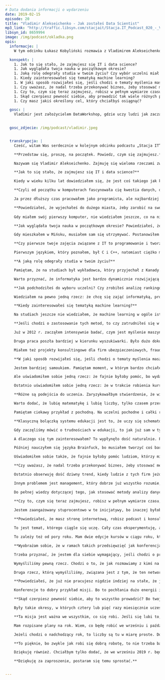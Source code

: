 ```yaml
---
# Data dodania informacji o wydarzeniu
date: 2019-02-15
episode: 20
title: "Vladimir Alekseichenko - Jak zostałeś Data Scientist"
mp3_link: "http://traffic.libsyn.com/stacjait/Stacja.IT_Podcast_020_-_Vladimir_Alekseichenko_-_Jak_zostae_Data_Scientist.mp3"
libsyn_id: 8659994
image: /img/podcast/okladka.png
opis:
  informacje: |
    W tym odcinku Łukasz Kobyliński rozmawia z Vladimirem Alekseichenko na temat drogi, jaką przeszedł gość odcinka, aby zostać Data Scientist.

  konspekt: |
    1. Jak to się stało, że zajmujesz się IT i data science?
    1. Jak wyglądała twoja nauka w początkowym okresie?
    1. Jaką rolę odegrały studia w twoim życiu? Czy wybór uczelni miał duże znaczenie?
    1. Kiedy zainteresowałeś się tematyką machine learning?
    1. W jaki sposób rozwijałeś się, jeśli chodzi o tematy myślenia maszynowego?
    1. Czy uważasz, że nadal trzeba przekonywać biznes, żeby stosować metody data science, czy raczej wszyscy już o tym wiedzą?
    1. Czy to, czym się teraz zajmujesz, robisz w pełnym wymiarze czasu, czy jeszcze pracujesz? Jak to u ciebie wygląda dzisiaj?
    1. Skąd czerpiesz pewność siebie, aby prowadzić tak wiele różnych projektów?
    1. Czy masz jakiś określony cel, który chciałbyś osiągnąć?

  gosc: |
    Vladimir jest założycielem DataWorkshop, gdzie uczy ludzi jak zacząć stosować uczenie maszynowe w praktyce, między innymi tworzy [autorskie kursy online](http://www.dataworkshop.eu/pl/practical-machine-learning). Pomaga innym firmom zacząć stosować uczenie maszynowe we właściwy sposób, poszukując najpierw właściwy problem, a następnie rozwiązując go. Vladimir zdobywał doświadczenie zawodowe pracując w różnych obszarach informatyki, stykając się z różnorodnymi technologiami. Od 2008 pracuje w branży IT, od 2013 zajmuje się tematami związanymi z danymi i uczeniem maszynowym. Prowadzi podcast o sztucznej inteligencji - [BiznesMyśli](http://biznesmysli.pl/). Uczestniczy w konkursach Kaggle'a. Uwielbia pomagać innym, analizować dane i podróżować - odwiedził 30 krajów.

  
  gosc_zdjecie: /img/podcast/vladimir.jpeg


  transkrypcja: |
    Cześć, witam Was serdecznie w kolejnym odcinku podcastu „Stacja IT”. Dzisiaj mamy przyjemność porozmawiać z Vladimirem Alekseichenko.

    **Przedstaw się, proszę, na początek. Powiedz, czym się zajmujesz.**

    Nazywam się Vladimir Alekseichenko. Zajmuję się wieloma rzeczami związanymi z myśleniem maszynowym albo tzw. sztuczną inteligencją. Prowadzę podcast na temat sztucznej inteligencji o nazwie „Biznes myśli”, szkolenie „Data workshop”, kursy on-line o uczeniu maszynowym, ale również konferencję, która odbywa się w październiku każdego roku. Jedną z moich większych inicjatyw jest coś w rodzaju konsultingu. Polega to na tym, że zgłasza się do nas firma, która potrzebuje wdrożyć u siebie myślenie maszynowe, ale czegoś jej brakuje, np. umiejętności, konkretnej wiedzy, zmiany w architekturze itp. My pomagamy jej znaleźć tę brakującą część, żeby to zaczęło działać.

    **Jak to się stało, że zajmujesz się IT i data science?**

    Kiedy w wieku kilku lat dowiedziałem się, że jest coś takiego jak komputer, nie wiedziałem, czym on jest, ale już mnie to pociągało. Nie miałem komputera jeszcze przez dłuższy czas, ale gdy w szkole jeden z nauczycieli zauważył, że mam do tego pasję, pozwalał mi zostawać po lekcjach, bym robił pierwsze kroki w poznawaniu, jak działa komputer. Dzięki temu uczyłem się klawiatury. Poznałem też Excela. Dla mnie właśnie Excel wiązał się z myśleniem maszynowym. Moje pierwsze odkrycie wiązało się z tym, że maszyna może myśleć – że jeżeli zakodujesz pewne wzory i zależności, to program podpowiada, jaką decyzję masz podjąć. Oczywiście chodzi tu o wzory, ale dla mnie to była inspiracja. Poczułem, że to jest niesamowicie ciekawe i ma w sobie niesamowity potencjał na przyszłość. Gdy miałem 14–15 lat, pojechałem do Mińska. Sam musiałem się wtedy utrzymywać. Udało mi się zarobić na pierwszy laptop, którego dysk twardy miał pojemność 1 GB. 

    **Czyli od początku w komputerach fascynowała cię kwestia danych, obliczeń. Bo te początki u różnych ludzi są inne – niektórzy zaczynają od gier lub od oprogramowania, którego rodzice używali.**

    Ja przez dłuższy czas pracowałem jako programista, ale najbardziej kręciły mnie tematy związane z liczbami i myśleniem koncepcyjno-strategicznym. Jeżeli częściowo da się zmapować ten proces, zautomatyzować go, to mnie to niesamowicie cieszy. Czuję satysfakcję, gdy udaje się przenieść jakiś kawałek logiki, który wykonuje się w sposób manualny, i komputer to robi w sposób jednoznaczny. Gdy byłem w Mińsku, moja mama pracowała i robiła co miesiąc raporty. Tworzyła dużą tabelkę, w której trzeba było coś podsumować. Wyniki musiały się zgadzać. Siedziała z kalkulatorem i te rzeczy przerabiała. Wiedziałem, że przydałby się do tego Excel. Okazało się, że wystarczy wprowadzić dane, i on to wszystko podsumuje. Takie rzeczy mnie napędzają. Wtedy poczułem satysfakcję.

    **Powiedziałeś, że wyjechałeś do dużego miasta, żeby zarobić na swój pierwszy komputer. Do czego był on ci wtedy potrzebny? Do programowania?**
    
    Gdy miałem swój pierwszy komputer, nie wiedziałem jeszcze, co na nim robić. Z jednej strony wykonywałem dość chaotyczne kroki, nie wiedząc, dlaczego robię to czy tamto, a jak to analizowałem, okazywało się to logiczne. Ja wtedy w ogóle nie wiedziałem, czym jest programowanie. Być może gdzieś coś o tym słyszałem, ale totalnie nie wiedziałem, co to jest. Potem pojawił się internet, dzięki czemu na forach dowiadywałem się, czym jest Linux, i zacząłem zgłębiać wiele tematów związanych z programowaniem, tak że w wieku 17–18 lat zacząłem programować różne rzeczy. Moje zaangażowanie w to było niesamowite. Nie miałem jeszcze wtedy dzieci i rodziny, więc mogłem poświęcać się temu na 100%. Jeden dzień zgłębiania tego tematu porównywalny jest do tygodnia czy miesiąca na studiach.

    **Jak wyglądała twoja nauka w początkowym okresie? Powiedziałeś, że dużo uczyłeś się sam, ale pewnie w liceum czy na studiach pojawiło się coś, co pozwoliło ci pójść krok dalej.**

    Gdy mieszkałem w Mińsku, musiałem sam się utrzymywać. Postanowiłem znaleźć miejsce, w którym będę mógł skupić się na tym, aby się tylko uczyć. Uznałem, że warto przeprowadzić się do Polski. W tej decyzji kierowałem się bardziej emocjami niż argumentami – chociaż teraz wiem, że to była dobra decyzja. Udało mi się znaleźć miejsce w Krakowie na Akademii Górniczo-Hutniczej. Dzięki temu mogłem się skupić na tym, aby poznawać jeszcze bardziej tematykę związaną z programowaniem. W akademiku miałem dostęp do biblioteki i internetu. Pierwszy rok studiów był dla mnie bardzo ciekawy, bo wielu rzeczy się nauczyłem. Co prawda niektóre rzeczy na uczelni mnie frustrowały, gdyż było zbyt wiele tematów biurokratycznych. Jestem wdzięczny za to początkowe wsparcie, za stworzenie mi warunków, jednak zrozumiałem, że uczy się tam starszych rzeczy, wiele dostępnych było już w internecie. Zacząłem rozglądać się za tym, co można byłoby robić samodzielnie. Na drugim roku zacząłem pracować. W międzyczasie stworzyłem firmę do robienia stron internetowych. Zrobiłem wiele projektów. I tak to się zaczęło rozkręcać.

    **Czy pierwsze twoje zajęcia związane z IT to programowanie i tworzenie stron?**

    Pierwszym językiem, który poznałem, był C i C++, natomiast ciężko mi było znaleźć pracę, używając tego języka. W sumie teraz można ją znaleźć, ale to jest dość niszowe i trzeba mieć odpowiednie kontakty. Pamiętam, że w 2007 r. tworzenie stron internetowych to był bardzo gorący temat i było zapotrzebowanie na programistów. Ja się wtedy w to zaangażowałem. Dzięki temu poznałem tematy frontendowe, HTML, JavaScript i PHP. Przesiedziałem w tym ok. trzy lata. Potem od tego odszedłem, bo mi się znudziło.

    **A jaką rolę odegrały studia w twoim życiu?**

    Pamiętam, że na studiach był wykładowca, który przyjechał z Kanady. Był Polakiem, który bardzo wcześnie wyjechał najpierw do Stanów, potem do Kanady, a mając ponad 50 lat, wrócił do Polski na AGH. Nie skupiał się w ogóle na tematach procesowych, biurokratycznych, tylko na tym, aby przekazać treść. Prowadził zajęcia o języku OCaml – jest to język funkcyjny i nieszczególnie mi się podobał, ale przez to, że ten wykładowca miał tyle pasji i chęci do tłumaczenia, chciało mi się chodzić na te zajęcia, bo wiele innych zajęć było przestarzałych albo mało twórczych. Na studiach poznałem też kilku ludzi z pasją, którzy otworzyli mi oczy bądź wskazali kierunek, to, jak oni myślą. Dla mnie ważne jest to, by poznać kogoś, kto jest znacznie bardziej zaangażowany niż ja, i zobaczyć, jak on myśli, co robi, jak działa, aby dogonić go w pewnych obszarach.

    Warto przyznać, że informatyka jest bardzo dynamicznie rozwijającą się dziedziną. Bardzo ciężko stosować w niej stare wzorce. Nie jest tak, że uczysz się raz w życiu i przekazujesz tę wiedzę dalej, bo ona szybko się starzeje. Pamiętam, że wykładowcy z matematyki i fizyki to byli świetni ludzie, tylko ja mniej się interesowałem tymi tematami, bo nie wiedziałem, jak to zastosować, a dla mnie ważna jest umiejętność stosowania wiedzy. Ale gdyby moim celem było nauczenie się tylko matematyki albo tylko fizyki, to byłbym znacznie bardziej zadowolony z uczenia.

    **Jak podchodziłeś do wyboru uczelni? Czy zrobiłeś analizę rankingów uczelni, opinii o nich, brałeś pod uwagę względy ekonomiczne?**

    Wiedziałem na pewno jedną rzecz: że chcę się zająć informatyką, programowaniem i zrozumieniem działania komputera. Przy wyborze uczelni raczej nie kierowałem się rankingami. W miarę moich możliwości pytałem ludzi i słyszałem, że AGH jest dość wysoko, chociaż pamiętam, że AGH myliłem z SGH, która znajduje się w Warszawie. Ostatnio nawet byłem na SGH i robiłem tam jedną prezentację. Jestem pod wrażeniem, jak uczelnia próbuje się otworzyć na świat i być bardziej dynamiczna, adaptująca te zmiany. Miałem też na uwadze Uniwersytet Warszawski i Politechnikę Warszawską, ale w obu przypadkach powiedzieli mi „nie”, bo uważali, że nie poradzę sobie, ponieważ moja matematyka była wtedy słabsza. Po pierwszym roku na AGH zostało mniej niż połowa grupy, właśnie przez to, że nie poradzili sobie z matematyką i fizyką. Ale u mnie jakoś to poszło. Myślę, że gdyby przyjęli mnie na którąś z tych uczelni warszawskich, to jeszcze szybciej rozwinąłbym skrzydła.

    **Kiedy zainteresowałeś się tematyką machine learning?**

    Na studiach jeszcze nie wiedziałem, że machine learning w ogóle istnieje. Mnie interesują liczby, to, żeby je poukładać, aby jakieś procesy działały szybciej, efektywniej, sprawniej, powtarzalnie i bez błędów. Takie rzeczy mnie kręcą i motywują. Gdy ostatnio miałem parę dni wolnego od pracy, zdałem sobie sprawę, że mój mózg potrzebuje liczb, aby odpoczywać. Aby poczuć się bardziej komfortowo, muszę o czymś myśleć, coś rozważać, optymalizować. Nie mógłbym żyć, nie analizując jakiegoś procesu. A tak się składa, że uczenie maszynowe zawiera w sobie po pierwsze liczby, a po drugie – myślenie koncepcyjne i strategiczne. Musisz poukładać te klocki w taki sposób, żeby to się połączyło i zaczęło działać. Mam szczęście, że to, co bardzo lubię, jest teraz bardzo potrzebne, bo chociażby 50 lat temu, gdy myślenie maszynowe zaczynało się pojawiać, ludzie, którzy mieli podobne do moich potrzeby, mieli trochę gorzej i bardziej pod górkę. To były tematy tylko akademickie i czasem były granty, czasem nie. W dzisiejszych czasach uczenie maszynowe jest bardzo potrzebne i czuję wdzięczność, że żyję właśnie teraz.

    **Jeśli chodzi o zastosowanie tych metod, to czy zatrudniłeś się w jakiejś firmie, czy uczestniczyłeś w jakichś projektach?**

    Już w 2012 r. zacząłem intensywnie badać, czym jest myślenie maszynowe. Zacząłem to wdrażać w jakieś miniprojekty, te hobbystyczne również. Ale potem zrozumiałem, że muszę wyrobić sobie minimum, aby zatrudnić się jako data scientist. Tak się stało i przez prawie dwa lata pracowałem jako data scientist. Robiłem różne rzeczy, np. architekturę big data. Później wpinaliśmy w to różne modele. Byłem odpowiedzialny za prognozowanie popytu. I tematy przeplatane z big data, czyli Hadoop, Spark mi się pojawiał albo raporty w real time, czyli uczenie maszynowe, gdzie ten model wpinamy do strumienia danych i w czasie rzeczywistym prognozujemy jakieś tam rzeczy, anomalie. To były pierwsze prace.

    Druga praca poszła bardziej w kierunku wyszukiwarki. Było dużo dokumentów porozrzucanych w przeróżny sposób, w różnych formatach. I trzeba było zbudować tę architekturę, która potrafi robić coś bardziej skomplikowanego, niż poszukiwać po nazwie pliku. Wystarczy wpisać fragment słowa, zdania i ona znajdzie coś podobnego. Potem zrobiłem jeszcze kilka innych projektów, m.in. katalog. O co chodzi? Wyobraźmy sobie stół, który składa się różnych części, np. nóżek, śrubek itp. To wszystko możemy poukładać sobie i stworzyć hierarchię. Jeśli coś będzie bardziej skomplikowane niż stół, to będzie zawierało więcej części. Tych części może być miliony. Ten milion części trzeba poukładać w tym katalogu – i to było już robione manualnie. Tylko że życie jest bardziej skomplikowane. W firmie różne rzeczy się dzieją, firmy się czasem łączą. Każda z nich ma swój własny katalog, dwie gałęzie równolegle żyją. Mając miliony takich węzłów, zrobienie tego w sposób manualny staje się wręcz niemożliwe, bo to jest bardzo skomplikowane. Wtedy wymyśliłem kilka technik, aby to zautomatyzować. Była metoda hybrydowa, kiedy model coś prognozował, potem weryfikowaliśmy małą próbkę. Później model znów się usprawniał, znów coś tam prognozował. To się sprowadziło do tego, że mogliśmy w locie robić prognozowanie, do którego węzła można podpiąć nową część, bo te części non stop się tworzą. A po drugie wykryliśmy sporo duplikatów w tym całym drzewie. Coś z tym można było zrobić. Co prawda też nie jest to takie trywialne, bo tam jest milion różnych zależności, ale przynajmniej jest informacja: tak, możemy to jakoś optymalizować. I takie projekty były na etacie.

    Miałem też projekty konsultingowe dla firm ubezpieczeniowych, fraudy, wykrywanie oszustw, policzenie się z jakimś złem mnie bardzo nakręca. Dość często firmy, które mogą manipulować i w ten sposób zarabiać, są bardziej rozwinięte, jeżeli chodzi o ilość danych i możliwość zastosowania myślenia maszynowego. Dostaję różne propozycje od różnych firm, np. chwilówka, szybka pożyczka, bo oni mają sporo danych. Korzystając z myślenia maszynowego, mogą mieć jeszcze lepsze wyniki. Jako inżynier mogę zrobić jakieś zadanie, ale jakie będą tego skutki? Z jednej strony winna jest temu ta firma, z drugiej strony ona realizuje swoje cele twoimi rękami, więc zwykle mówię „nie”.

    **W jaki sposób rozwijałeś się, jeśli chodzi o tematy myślenia maszynowego?**

    Jestem bardziej samoukiem. Pamiętam moment, w którym bardzo chciałem wejść do uczenia maszynowego, bo tak śmiesznie się złożyło, że już w głowie wyobraziłem sobie takie drzewo decyzyjne. Potem się okazało, że ktoś już to zrobił, i to mnie mocno zainspirowało. Wiedziałem, że to jest kierunek, w którym chcę się rozwijać. Znalazłem wtedy kurs i książkę na ten temat, ale to było za bardzo skomplikowane. Wiedziałem, że to było ciekawe, ale nic nie rozumiałem. Pamiętam, ile musiałem się namęczyć, kilka razy poddać, żeby mi się udało. Mnie zawsze łatwiej i przyjemniej jest zobaczyć kawałek kodu, który działa, i mieć możliwość coś tam podebugować, pozmieniać, uczyć się namacalnie, niż zobaczyć jakieś skomplikowane wzory. Po czasie zrozumiałem, że matematyka to jest język, tak jak Python czy Java. Zauważyłem, że dość często jest to zamknięte środowisko, więc musisz zostać wtajemniczony, żeby to rozwijać. Gdy już przebrnąłem przez te początki, wtedy zacząłem tworzyć pierwsze modele i wiele nauczyłem się poprzez praktykę, bo na początek uruchamiasz model, dostajesz jakiś wynik, cieszysz się jak dziecko i już myślisz, że coś umiesz, a potem poślizgniesz się parę razy, coś tam totalnie nie działa, bo model się przyuczył albo była jakaś głupia korelacja, a nie uogólnienie, rozwiązanie itd. Ileś tam iteracji musiałem popełnić, i nadaj je popełniam, bo ciągle się uczę.

    Ale uświadomiłem sobie jedną rzecz: że fajnie byłoby pomóc, bo wydaje mi się, że jest dużo ludzi, którzy są w podobnej sytuacji, pokazać im, że można wejść do tego obszaru z zupełnie innej strony. To wcale nie oznacza, że to jest gorsze bądź lepsze, po prostu jeżeli twój umysł działa na takich obrotach i rozumie taki język, to chyba lepiej spróbować z tej strony. Po co się męczyć! Jak są jedne drzwi, to są też drugie drzwi. Po co próbować wejść przez te złe, które nie są dla danej osoby naturalne? Lepiej wejść przez te bardziej namacalne. Tu dodatkowo pomogło mi to, że z myśleniem maszynowym pracowałem dobrych parę lat, więc dla mnie nie było trudności na poziomie debugowania kodu. Jak czegoś nie rozumiałem, zaczynałem debugować, linijka po linijce, robiłem notatki, wykresy itp. 

    Ostatnio uświadomiłem sobie jedną rzecz: że w trakcie robienia kursu w ogóle nie ma ani jednego wzoru. Przeglądając inne kursy, widzę, że one dość często się powtarzają, bo przekazują wprost tę samą wiedzę. Gdy jeden nauczyciel przekazał wiedzę w taki sposób, inni również dalej przekazują ją to w taki sam sposób. Dzięki wielu kursom i uczeniu się metodą prób i błędów udało mi się tę wiedzę absorbować w zupełnie inny sposób. Niektórzy dość kontrowersyjnie mówią, że to nie działa, ale nie potrafią tego udowodnić matematycznie. To jednak sporadyczne przypadki.

    **Różne są podejścia do uczenia. Zaryzykowałbym stwierdzenie, że większość ludzi woli coś zrozumieć na intuicyjnych przykładach i zobaczyć, jak to działa w praktyce, nie zaczynać od suchego wzoru. Żeby tak po suchym wzorze móc sobie wyobrazić wszystko to, co jest konsekwencją tego wzoru, to już trzeba mieć duże doświadczenie w czytaniu języka matematyki i rozumieć, co się za tym kryje. Myślę, że to dobre i naturalne podejście, które pozwala później wrócić do tych wzorów. Jak już zrozumie się coś intuicyjnie, to łatwiej te wzory zrozumieć.**

    Warto dodać, że lubię matematykę i lubię liczby, tylko czasem przeraża mnie wiedza teoretyczna. To wynika bardziej z osobowości, ja wolę bardziej praktykę. Gdy mam wiedzę i nie wiem, jak ją zastosować, czuję, jakbym marnował czas. W matematyce teoretycznej tego jest akurat dużo. I to OK, że są ludzie, którzy to uwielbiają, bo oni to wymyślają, potem mija czas i ktoś to wdraża w taki czy inny sposób. 

    Pamiętam ciekawy przykład z pochodną. Na uczelni pochodne i całki robiłem dobrze, bezproblemowo, ale ich nie rozumiałem. Robiłem je jak robot, totalnie tego nie czując. Gdy zacząłem pracować z deep learningiem albo z gradient boostingiem, to tam cały czas przewijała się ta pochodna. W związku z tym musiałem lepiej wiedzieć, czym ona jest. Próbując sam sobie ją wyjaśnić, rozrysowałem sobie różne przykłady i jeszcze raz musiałem przerobić te materiały, żeby wyczuć, czym jest pochodna. Wtedy poczułem, że to ma sens, że jest sens, żeby ją rozumieć i umieć. Odczuwam frustrację, gdy nie rozumiem, po co coś jest.

    **Klasyczną bolączką systemu edukacji jest to, że uczy się schematów i egzaminuje z nich, najczęściej bez dążenia do tego, aby uczniowie, studenci zrozumieli głębiej, po co to zostało w ogóle wymyślone. Może to kwestia tego, że to drugie podejście jest trudniejsze, bo wymaga więcej czasu i zaangażowania od nauczyciela. Jest to niewątpliwie problem klasycznego systemu edukacji. Czy z tych refleksji wynikło twoje zainteresowanie tym, żeby samemu jakąś edukację, dydaktykę prowadzić i zainteresować się tematyką kursów?**

    Gdy zaczęliśmy mówić o trudnościach w edukacji, to jak już sam w tym temacie siedzę, to rozumiem, na ile dany temat jest skomplikowany i na ile faktycznie nauczyciel czy osoba, która próbuje przekazać wiedzę, musi się poświęcić. To, co zrozumiałem, to to, że jeśli wewnątrz cię to nie kręci, nie czujesz satysfakcji, to lepiej tego nie robić. Nauczyciel ma wpływ na setki ludzi w ciągu swojego życia. I to konkretny. Albo ich zainspiruje, albo zniechęci. Dlatego jest to odpowiedzialny zawód, podobnie jak lekarz. To dwa zawody, które uważam za jedne z najbardziej odpowiedzialnych społecznie, bo oni budują ludzi, otoczenie, to, jak żyjemy.

    A dlaczego się tym zainteresowałem? To wypłynęło dość naturalnie. Pamiętam, że zajmowałem się wtedy programowaniem, byłem tech leadem w jednej z firm. Frustrowało mnie to, że ludzie nie chcą poukładać tego kodu ładniej. Nie wiedziałem dlaczego. Badając temat, zrozumiałem, że ludzie tego nie rozumieją. Dotarło do mnie, że jesteśmy na różnych poziomach, mamy różne zainteresowania i motywacje. Pomyślałem, żeby zrobić takie wewnętrzne spotkanie w zespole, by zacząć tę wiedzę przekazywać. Mój przełożony stwierdził, że to świetny pomysł. To mnie zmotywowało. To jest ta ważność tych słów w odpowiednim czasie. Na początku było trochę słabo, bo próbowałem bardziej przekazywać cytaty z książki, niż mówić po swojemu. Potem załapałem, że nie chodzi o czytanie książek wspólnie, nawet jeśli to jest streszczenie, tylko chodzi o własne doświadczenie, co ja o tym myślę. W ten sposób to się rozwijało. Dodatkowo jestem introwertykiem, z ludźmi miałem słaby kontakt. Teraz dużo występuję publicznie i ludzie nie wierzą, że taki byłem. Musiałem nauczyć się mówić do ludzi, przełamać wewnętrzne bariery. Mój analityk się włącza, bo obserwowałem, co działa, co nie działa, co motywuje ludzi, co nie. To był taki poligon do testów, jak należy mówić, żeby ludzie czuli się komfortowo.

    Później nauczyłem się języka Brainfuck, bo musiałem tworzyć coś bardziej skomplikowanego. Nauczyłem się trochę Haskella, potem napisałem interpretator w Haskellu. Pokazywałem, jak to można zrobić – to były takie meet-upy lokalne. Wtedy poczułem, że lubię dzielić się czymś, co umiem. Satysfakcjonowało mnie to, że potrafię to jakoś inaczej wytłumaczyć, że mówię to prostym, chłopskim językiem, dzięki czemu ludzie łapią całą ideę, ten cały entuzjazm w tym, o czym mówię. Potem mi za to dziękują, co mnie bardzo motywowało.

    Uświadomiłem sobie także, że fajnie byłoby pomóc ludziom, którzy mieli podobne problemy do moich. Zacząłem robić spotkania z uczeniem maszynowym. Najpierw to były spotkania na meet-upach, później warsztaty przy konferencjach. Szło to bardzo dobrze i sprawnie. Dostawałem wysokie opinie, ale na pytanie, czy inni wykorzystują tę wiedzę w swojej pracy, oceny były dość słabe. I to mnie martwiło. Gdy rozważyłem, dlaczego tak jest, okazywało się, że dana osoba przychodzi na moje szkolenie, aby poszerzyć swoje horyzonty, ale potem wraca do swojej codziennej pracy. Zastanawiałem się, co z tym zrobić, ale chodzenie od firmy do firmy się nie skalowało. Uznałem, że warto zacząć mówić o tym głośniej, tłumaczyć biznesom, że myślenie maszynowe ma sens, że to działa, tylko trzeba do tego odpowiednio podejść, nagłaśniać ten temat i pokazywać korzyści.

    **Czy uważasz, że nadal trzeba przekonywać biznes, żeby stosować metody data science, czy raczej wszyscy już o tym wiedzą? Na jednej z konferencji słyszałem anegdotę, że ktoś siedzi sobie w jakimś barze w małym miasteczku w Stanach i spotyka tam barmana. Mówi mu, że zajmuje się myśleniem maszynowym. Na to barman cały rozpromieniony odpowiada: „Dzięki temu uczeniu maszynowemu będziemy mogli to i tamto, każdy problem rozwiązany”. Ten człowiek musiał barmanowi tłumaczyć, że jeszcze wiele problemów trzeba będzie rozwiązać. Morał z tej historyjki był taki, że o ile kiedyś trzeba było przekonywać menedżerów do tego, że wiele problemów można rozwiązać dzięki myśleniu maszynowemu, to teraz często jest odwrotnie i to menedżerowie są zdziwieni, że jeszcze tego nie umiemy.**

    Ostatnio obserwuję dość dziwny trend, kiedy ludzie z tych firm jeżdżą na tego typu konferencje, czytają te słynne artykuły i są nakręceni, aby zacząć to stosować, spieszą się z zatrudnianiem data scientist. Tworzą zespół, który później się rozsypuje, bo nie od tej strony się zaczyna. Najpierw trzeba zrozumieć, gdzie, co, jak, prototyp, a potem zatrudniamy zespół. Czasem jest mylne wrażenie, że ten data scientist to taka magia, że wystarczy zatrudnić jednego magika albo ich zespół, oni coś tam zrobią, a firma będzie zarabiać. To tak nie działa. Ten problem próbuję też rozwiązywać w swoim podcaście, żebyśmy robili to rozsądnie. Jest milion możliwości, żeby się pomylić, a tylko jedna czy kilka, które działają. Jeżeli wyważysz odpowiednio ścieżki, odnajdziesz, gdzie się znajdują w twoim procesie biznesowym, to wiele zyskasz. Teraz jest ten moment, gdy można się jeszcze bardzo wyróżnić. Ale lepiej robić to zdroworozsądkowo, a nie szybko.

    Innym problemem jest management, który dobrze już wszystko rozumie, tylko dość często musi minąć pewien czas, żeby ta wiedza przepłynęła przez jednostkę w tej firmie, przez różne szczeble w niej istniejące, aby tam też zobaczyli, jaki ma to sens. Dość częstym problemem jest to, że ta architektura nie jest na to przygotowana, zupełnie do czego innego była tworzona i wymaga wielu przeróbek, a to często jest kosztowne. Trzeba więc przemyśleć, jak to zrobić, aby to nie było zbyt drogie i jak najszybciej przynosiło korzyści.

    Do pełnej wiedzy dotyczącej tego, jak stosować metody analizy danych w organizacji, żeby to przynosiło efekt, jeszcze sporo brakuje. Natomiast ta historyjka miała pokazać, że marketingowo już temat został sprzedany i wiele osób wie, że w zasadzie wszystko już powinniśmy umieć rozwiązać, tylko jeszcze trzeba dograć szczegóły.

    **Czy to, czym się teraz zajmujesz, robisz w pełnym wymiarze czasu, czy jeszcze pracujesz? Jak to u ciebie wygląda dzisiaj?**
    
    Jestem zaangażowany stuprocentowo w te inicjatywy, bo inaczej byłoby ciężko. W kwietniu pracowałem jeszcze w General Electric. Przed rezygnacją z niego coraz bardziej byłem świadomy tego, że brakuje mi czasu, aby te pomysły pchać do przodu. Gdy teraz już pracuję w pełnym wymiarze, nadal nie rezygnuję z tych inicjatyw. Bo tych tematów jest coraz więcej. Próbujesz to wszystko priorytetyzować, żeby robić te najważniejsze rzeczy, niekoniecznie pilne, ale czasem dużym wyzwaniem jest to, żeby z tym wszystkim się wyrobić.

    **Powiedziałeś, że masz stronę internetową, robisz podcast i konsulting. Czy dzielisz sobie czas pracy na sztywno w ciągu tygodnia? Bo jako taki samodzielny przedsiębiorca musisz dbać o to, by o te poszczególne priorytety zadbać. Czy jest tak, że tym, co w danej chwili jest ważne, się zajmujesz i inne rzeczy czekają?**

    To jest temat, którego ciągle się uczę. Cały czas eksperymentuję, aby to poukładać. Czasem próbuję takiej techniki, że jeden dzień jest przeznaczony na podcast, drugi na coś innego, trzeci na coś jeszcze innego. To czasem działa, czasem nie. Natomiast gdy organizuję konferencję, nie mogę sobie pozwolić, by dany dzień poświęcać tylko na nią, bo ktoś ci napisze ważnego maila w drugi dzień, więc nie możesz czekać tydzień, tylko musisz natychmiast odpowiedzieć. Dlatego próbuję cały czas eksperymentować. 

    To zależy też od pory roku. Mam dwie edycje kursów w ciągu roku, które zaczynają się w październiku i w lutym. Każdy z nich trwa ok. dwóch miesięcy. Konferencje odbywają się jesienią. Zwykle staram się poświęcać jeden dzień w tygodniu na konsulting. Pomagają mi przy tym też inne osoby, bo nie jest tak, że tylko ja to robię.

    **Wyobrażam sobie, że w ramach takich przedsięwzięć jak konferencja potrzebujesz jakiegoś zespołu czy współpracowników, którzy ci pomagają. Czy współpracujesz z nimi na stałe, czy raczej projektowo?**

    Trzeba przyznać, że jestem dla siebie wymagający, jeśli chodzi o projekty, podobnie jeśli chodzi o ludzi, z którymi współpracuję. Mam trzyosobowy zespół. Te osoby zatrudnione są stałe. Gdy zbliża się konferencja, wspierają nas też inne osoby. Jedna z tych trzech osób odpowiedzialna jest za wszystkie kontakty i komunikację na zewnątrz. Moją rolą jest dobranie prelegentów, tematów, poukładanie tego w logiczną całość. Gdy robimy konferencję, robimy tzw. event storming, który polega na tym, że zbieramy się jako zespół i rozważamy, jaką wartość dodaną możemy wnieść dla uczestników. Robimy taki brainstorming, analizujemy budżet i różne możliwości działania. 

    Wymyśliliśmy pewną rzecz. Chodzi o to, że jak rozmawiamy z kimś na konferencji, to nie wiemy, kim są ludzie, do których chcemy podejść – fajnie byłoby porobić jakieś tagi, naklejki, z którymi dane osoby by się identyfikowały. Polega to na tym, że dostajesz cały stos naklejek i wybierasz te, które pasują do ciebie. W ten sposób ludzie się oznaczają i to było bardzo wygodne. Uczestnicy zauważyli, że jeszcze nie zacząłeś rozmowy, a już wiesz, kim jest ta osoba, czy ona poszukuje pracy, czy chce kogoś zatrudnić, na czym się zna.

    Druga rzecz, którą wymyśliliśmy, związana jest z tym, że ten networking na konferencjach zwykle działa średnio. Zastanawialiśmy, dlaczego to działa źle, jakie są problemy, jak to usprawnić. Tu powiem wprost, że konferencja to dla nas obszar, na którym są straty, bo nie mamy żadnych sponsorów. Brak sponsorów to była świadoma decyzja, bo oni dość mocno psują jakość. Taka zwykła konferencja wiele traci przez to, że tam jest dużo sponsoringu. Więc na tej inicjatywie nie zarabiam. Ale sam proces tworzenia konferencji i taka wewnętrzna realizacja jest bardzo fajna. Te konferencje zaczynają się ok. 8 rano, a kończą o 18. I większość ludzi zostaje. Zadałem kiedyś pytanie, czy jest sens robić kolejną edycję. Ludzie zaczęli mocno klaskać, a ja poczułem tę chęć i motywację, by robić to dalej.

    **Powiedziałeś, że już nie pracujesz nigdzie indziej na stałe, że jesteś samodzielnym przedsiębiorcą. Które z tych obszarów działalności są dla ciebie źródłem przychodu, a które spełnieniem jakiejś misji albo działaniem promocyjnym? Czy ta część konsultingowa jest dla ciebie bardziej istotna od strony przychodowej czy szkoleniowej? Po co w tym wszystkim te konferencje i podcast?**

    Konferencje to dobry przykład misji. Bo to pochłania dużo energii i to musi się kręcić. Gdyby to się nie kręciło, to by się nie opłacało. Ale dusza i serce mówi, że to ma sens, bo to dokłada kolejną cegiełkę do tego, co robię. A próbuję stworzyć takie bardziej rozwinięte środowisko do rozwoju z uczeniem maszynowym. Nie tylko kursy on-line, konferencje i toury. Pomysły są różne. To, za co firma się utrzymuje i daje możliwość rozwoju, to przede wszystkim kursy, szkolenia i konsulting.

    **Skąd czerpiesz pewność siebie, aby to wszystko prowadzić? Bo twoje początki musiały być trudne. Wyjazd do stolicy, przeprowadzki, przystosowanie do nowego środowiska, nauka nowych rzeczy, a teraz wyjście do ludzi i ich nauczanie. Musi tu być jakaś iskra, która powoduje, że potrafisz i chcesz to robić, i że to będzie z korzyścią dla innych.**

    Były takie okresy, w których cztery lub pięć razy miesięcznie uczestniczyłem w różnych konferencjach. Dostaję takie informacje zwrotne, że miałem szczęście i łatwiejsze życie. A ja zastanawiam się, skąd bierze się takie złudzenie, że mam łatwiejsze życie. Doszedłem do wniosku, że oni widzą tylko część mnie. Na konferencji jestem nakręcony, entuzjastyczny, widać u mnie pasję, ale jest jeszcze ta część mniej widoczna, kiedy pewność siebie jest we mnie znacznie mniejsza. Jest takie wahanie, czy to, co robię, ma sens i czy to dąży w ogóle w dobrym kierunku, czy nie zapędzam się w kozi róg. I czy to, co tworzę, na pewno jest wartościowe dla ludzi, czy to jest tylko działanie marketingowe, które nakręca coś, co potem zupełnie nie ma sensu. Czy jednak to jest coś znacznie głębszego i wpływa na to, co ludzie myślą, co potem robią z tą informacją. „Biznes myśli” to podcast, w który dość dużo inwestuję, bo ok. 30 tys. rocznie. Ale bardzo mnie cieszy, gdy ktoś mi dziekuje za to, co robię. Mnie to wtedy bardziej inspiruje niż zarabianie pieniędzy. Bo pieniądze są ulotne, a to przeżycie zostaje głęboko we mnie. Dzięki temu mam poczucie, że to, co robię, ma sens. Cały czas staram się mieć szczere relacje z ludźmi, być sobą, nie ulegać naciskom z zewnątrz. Myślę, że jak będę zachowywać się w ten sposób, to ta energia będzie do mnie cały czas przychodzić, bo każdy na tym zyskuje.

    **Ta misja jest ważna we wszystkim, co się robi. Jeśli się lubi to, co się robi, pasjonuje tym, to jest zupełnie inaczej, niż gdy robi się coś dla pieniędzy. Czy masz jakiś określony cel, który chciałbyś osiągnąć?**

    Mam rozpisane plany na rok. Wiem, co będę robić we wrześniu i październiku, aż do samego grudnia. Plany pięcioletnie są trochę trudniejsze, jeszcze ich nie rozpisałem. Ciężko prognozować szczegóły takich dłuższych okresów. Mam też cel większy i głębszy w tym wszystkim. Nasz sposób komunikacji zmienia się w czasie. To wpływa na miliony, miliardy ludzi, którzy w tej chwili nie są tego świadomi. Nie da się tej fali zatrzymać. Natomiast można tę falę wykorzystać. Teraz pytanie: jak my tę falę wykorzystujemy? Czy jesteśmy w stanie przygotować się do tego, żeby być na fali, a nie pod falą? Chciałbym, aby przynajmniej częściowo przyłożyć się do tego, aby część ludzi, z którymi mam styczność, skorzystała z tej fali i czuła tę satysfakcję, szczęście, niż za jakiś czas narzekała, że politycy albo ktoś inny o nich nie zadbał i przez to jest tak źle. Cieszy mnie to, że choćby częściowo mogę pomóc innym, że przynajmniej część osób otworzy oczy i coś zacznie robić, działać albo przygotowywać się do zmian, aby nie być zaskoczonym za tych 5–10 lat.

    Jeżeli chodzi o nadchodzący rok, to liczby są tu w miarę proste. Dotychczas przeszkoliłem ok. 700 osób. W tym roku planuję przeszkolić ok. 500. W 2018 r. byłem w sześciu miastach w Polsce, w 2019 r. planuję kolejny tour, nie tyko po Polsce, ale także poza jej granicami. Podcast z kolei jest dla mnie miejscem, gdzie mogę porozmawiać. Staram się nie optymalizować go pod liczby, bo w przeciwnym wypadku mógłbym coś zepsuć. Dlatego w przypadku podcastu kieruję się sercem. W tej chwili jest blisko 100 tys. pobrań, a podcast ma mniej niż dwa lata. Idzie więc raczej w dobrym kierunku, jeśli chodzi o wartość dodaną.

    **To pięknie, bo zwykle jak robi się dobrą robotę, to nie trzeba bardzo pilnować tych statystyk, tylko to się dzieje samo. Życzę ci, aby twoje plany się spełniły. Bardzo fajna misja. Dzięki, Vladimir, za rozmowę!**

    Dziękuję również. Chciałbym tylko dodać, że we wrześniu 2019 r. będzie kolejna edycja konferencji. Już z tobą, Łukasz, wstępnie rozmawialiśmy o twoim pojawieniu się na niej i porozmawianiu na temat NLP w języku polskim. Zapraszam na to wydarzenie.

    **Dziękuję za zaproszenie, postaram się temu sprostać.**


---
```

